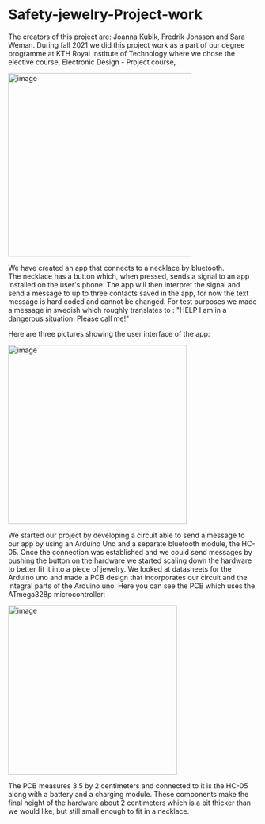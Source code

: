 # Safety-jewelry-Project-work

The creators of this project are: Joanna Kubik, Fredrik Jonsson and Sara Weman. During fall 2021 we did this project work as a part of our degree programme at KTH Royal Institute of Technology where we chose the elective course, Electronic Design - Project course,

<img width="370" alt="image" src="https://user-images.githubusercontent.com/63136833/151148638-f640c898-6e3d-403b-8d06-481aab6b4e32.png">

We have created an app that connects to a necklace by bluetooth.   
The necklace has a button which, when pressed, sends a signal to an app installed 
on the user's phone. The app will then interpret the signal and send a message to 
up to three contacts saved in the app, for now the text message is hard coded and cannot be 
changed. For test purposes we made a message in swedish which roughly translates to : 
"HELP I am in a dangerous situation. Please call me!"

Here are three pictures showing the user interface of the app:

<img width="361" alt="image" src="https://user-images.githubusercontent.com/63136833/151148399-cddef943-b863-4ecd-ab48-84be8f14870d.png">

We started our project by developing a circuit able to send a message to our app 
by using an Arduino Uno and a separate bluetooth module, the HC-05. Once the connection was
established and we could send messages by pushing the button on the hardware we started 
scaling down the hardware to better fit it into a piece of jewelry. We looked at datasheets for 
the Arduino uno and made a PCB design that incorporates our circuit and the integral parts
of the Arduino uno. Here you can see the PCB which uses the ATmega328p microcontroller:

<img width="341" alt="image" src="https://user-images.githubusercontent.com/63136833/151148238-6af7de17-aebb-43ab-993d-e8a7f652dd2c.png">

The PCB measures 3.5 by 2 centimeters and connected to it is the HC-05 along with a battery and a charging module. 
These components make the final height of the hardware about 2 centimeters which is a bit thicker than we would like,
but still small enough to fit in a necklace.

